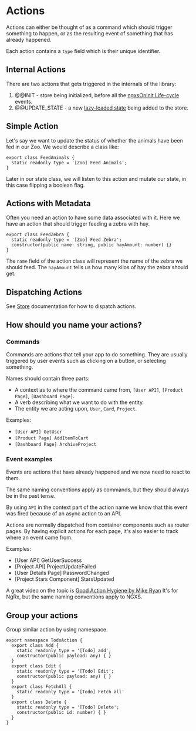 # Actions
Actions can either be thought of as a command which should trigger something to happen,
or as the resulting event of something that has already happened.

Each action contains a `type` field which is their unique identifier.

## Internal Actions
There are two actions that gets triggered in the internals of the library:

1. @@INIT - store being initialized, before all the [ngxsOnInit Life-cycle](../advanced/life-cycle.md) events.
1. @@UPDATE_STATE - a new [lazy-loaded state](../advanced/lazy.md) being added to the store.

## Simple Action
Let's say we want to update the status of whether the animals have been fed
in our Zoo. We would describe a class like:

```TS
export class FeedAnimals {
  static readonly type = '[Zoo] Feed Animals';
}
```

Later in our state class, we will listen to this action and mutate our
state, in this case flipping a boolean flag.

## Actions with Metadata
Often you need an action to have some data associated with it.
Here we have an action that should trigger feeding a zebra with hay.

```TS
export class FeedZebra {
  static readonly type = '[Zoo] Feed Zebra';
  constructor(public name: string, public hayAmount: number) {}
}
```

The `name` field of the action class will represent the name of the zebra we should feed.
The `hayAmount` tells us how many kilos of hay the zebra should get.

## Dispatching Actions
See [Store](store.md) documentation for how to dispatch actions.

## How should you name your actions?

### Commands
Commands are actions that tell your app to do something.
They are usually triggered by user events such as clicking on a button, or selecting something.

Names should contain three parts:

* A context as to where the command came from, `[User API]`, `[Product Page]`, `[Dashboard Page]`.
* A verb describing what we want to do with the entity.
* The entity we are acting upon, `User`, `Card`, `Project`.

Examples:

* `[User API] GetUser`
* `[Product Page] AddItemToCart`
* `[Dashboard Page] ArchiveProject`

### Event examples
Events are actions that have already happened and we now need to react to them.

The same naming conventions apply as commands, but they should always be in the past tense.

By using `API` in the context part of the action name we know that this event was fired because of an async action to an API.

Actions are normally dispatched from container components such as router pages.
By having explicit actions for each page, it's also easier to track where an event came from.

Examples:

* [User API] GetUserSuccess
* [Project API] ProjectUpdateFailed
* [User Details Page] PasswordChanged
* [Project Stars Component] StarsUpdated

A great video on the topic is [Good Action Hygiene by Mike Ryan](https://www.youtube.com/watch?v=JmnsEvoy-gY)
It's for NgRx, but the same naming conventions apply to NGXS.

## Group your actions
Group similar action by using namespace.

```TS
export namespace TodoAction {
  export class Add {
    static readonly type = '[Todo] add';
    constructor(public payload: any) { }
  }
  export class Edit {
    static readonly type = '[Todo] Edit';
    constructor(public payload: any) { }
  }
  export class FetchAll {
    static readonly type = '[Todo] Fetch all'
  }
  export class Delete {
    static readonly type = '[Todo] Delete';
    constructor(public id: number) { }
  }
}
```
